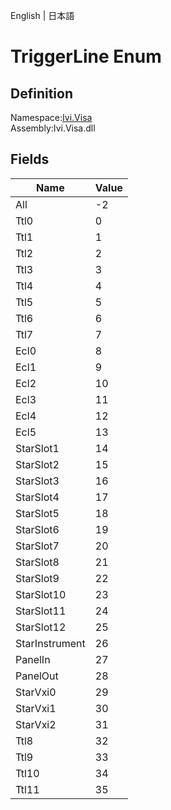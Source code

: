 English | 日本語

# TriggerLine Enum

## Definition
Namespace:[Ivi.Visa](Ivi.Visa.md)<BR>
Assembly:Ivi.Visa.dll

## Fields

|Name|Value|
|---|---|
|All|-2|
|Ttl0|0|
|Ttl1|1|
|Ttl2|2|
|Ttl3|3|
|Ttl4|4|
|Ttl5|5|
|Ttl6|6|
|Ttl7|7|
|Ecl0|8|
|Ecl1|9|
|Ecl2|10|
|Ecl3|11|
|Ecl4|12|
|Ecl5|13|
|StarSlot1|14|
|StarSlot2|15|
|StarSlot3|16|
|StarSlot4|17|
|StarSlot5|18|
|StarSlot6|19|
|StarSlot7|20|
|StarSlot8|21|
|StarSlot9|22|
|StarSlot10|23|
|StarSlot11|24|
|StarSlot12|25|
|StarInstrument|26|
|PanelIn|27|
|PanelOut|28|
|StarVxi0|29|
|StarVxi1|30|
|StarVxi2|31|
|Ttl8|32|
|Ttl9|33|
|Ttl10|34|
|Ttl11|35|
